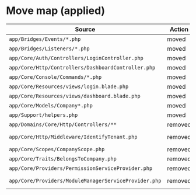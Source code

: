 # Move map (applied)

| Source | Action | Target/Notes |
| --- | --- | --- |
| `app/Bridges/Events/*.php` | moved | `app/Core/Bus/Events/*.php` |
| `app/Bridges/Listeners/*.php` | moved | `app/Core/Bus/Listeners/*.php` |
| `app/Core/Auth/Controllers/LoginController.php` | moved | `app/Http/Controllers/Auth/LoginController.php` |
| `app/Core/Http/Controllers/DashboardController.php` | moved | `app/Http/Controllers/Admin/DashboardController.php` |
| `app/Core/Console/Commands/*.php` | moved | `app/Core/Support/Console/Commands/*.php` |
| `app/Core/Resources/views/login.blade.php` | moved | `resources/views/auth/login.blade.php` |
| `app/Core/Resources/views/dashboard.blade.php` | moved | `resources/views/admin/dashboard.blade.php` |
| `app/Core/Models/Company*.php` | moved | `app/Core/Support/Models/Company*.php` |
| `app/Support/helpers.php` | moved | `app/Core/Support/Helpers/helpers.php` |
| `app/Domains/Core/Http/Controllers/**` | removed | Replaced by `App\Consoles\Http\Controllers\*` |
| `app/Core/Http/Middleware/IdentifyTenant.php` | removed | Deprecated alias dropped; use `App\Core\Tenancy\Middleware\IdentifyTenant` |
| `app/Core/Scopes/CompanyScope.php` | removed | Deprecated alias dropped |
| `app/Core/Traits/BelongsToCompany.php` | removed | Deprecated alias dropped |
| `app/Core/Providers/PermissionServiceProvider.php` | removed | Access logic handled by `AccessServiceProvider` |
| `app/Core/Providers/ModuleManagerServiceProvider.php` | removed | Module provider discovery merged into `ModuleLoaderServiceProvider` |
